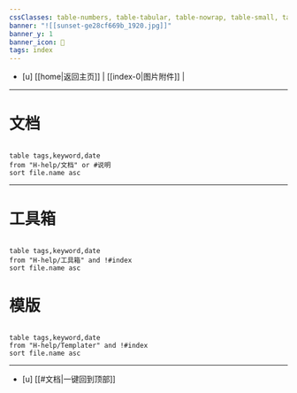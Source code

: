 ```yaml
---
cssClasses: table-numbers, table-tabular, table-nowrap, table-small, table-lines, row-lines, col-lines, row-alt, table-max
banner: "![[sunset-ge28cf669b_1920.jpg]]"
banner_y: 1
banner_icon: 🍋
tags: index
---
```


- [u]	[[home|返回主页]] | [[index-0|图片附件]] |

---

# 文档

```dataview 

table tags,keyword,date
from "H-help/文档" or #说明 
sort file.name asc

```
---
# 工具箱

```dataview 

table tags,keyword,date
from "H-help/工具箱" and !#index
sort file.name asc

```


# 模版

```dataview 

table tags,keyword,date
from "H-help/Templater" and !#index
sort file.name asc

```
---

- [u] [[#文档|一键回到顶部]]
